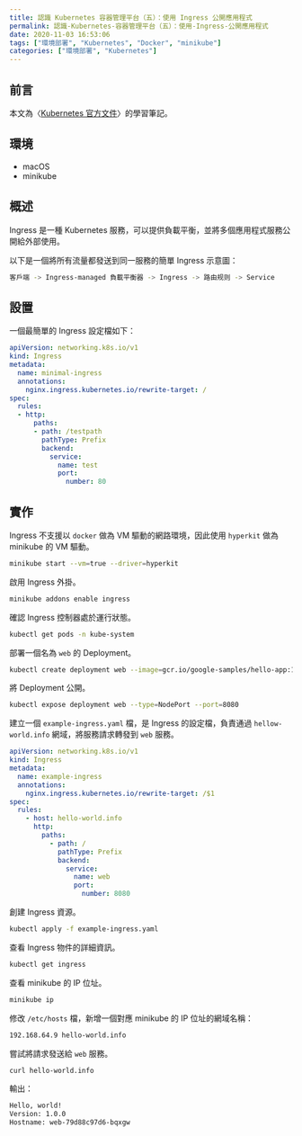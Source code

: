 ```yaml
---
title: 認識 Kubernetes 容器管理平台（五）：使用 Ingress 公開應用程式
permalink: 認識-Kubernetes-容器管理平台（五）：使用-Ingress-公開應用程式
date: 2020-11-03 16:53:06
tags: ["環境部署", "Kubernetes", "Docker", "minikube"]
categories: ["環境部署", "Kubernetes"]
---
```


## 前言

本文為〈[Kubernetes 官方文件](https://kubernetes.io/docs/home/)〉的學習筆記。

## 環境

- macOS
- minikube

## 概述

Ingress 是一種 Kubernetes 服務，可以提供負載平衡，並將多個應用程式服務公開給外部使用。

以下是一個將所有流量都發送到同一服務的簡單 Ingress 示意圖：

```BASH
客戶端 -> Ingress-managed 負載平衡器 -> Ingress -> 路由规则 -> Service
```

## 設置

一個最簡單的 Ingress 設定檔如下：

```YAML
apiVersion: networking.k8s.io/v1
kind: Ingress
metadata:
  name: minimal-ingress
  annotations:
    nginx.ingress.kubernetes.io/rewrite-target: /
spec:
  rules:
  - http:
      paths:
      - path: /testpath
        pathType: Prefix
        backend:
          service:
            name: test
            port:
              number: 80
```

## 實作

Ingress 不支援以 `docker` 做為 VM 驅動的網路環境，因此使用 `hyperkit` 做為 minikube 的 VM 驅動。

```BASH
minikube start --vm=true --driver=hyperkit
```

啟用 Ingress 外掛。

```BASH
minikube addons enable ingress
```

確認 Ingress 控制器處於運行狀態。

```BASH
kubectl get pods -n kube-system
```

部署一個名為 `web` 的 Deployment。

```BASH
kubectl create deployment web --image=gcr.io/google-samples/hello-app:1.0
```

將 Deployment 公開。

```BASH
kubectl expose deployment web --type=NodePort --port=8080
```

建立一個 `example-ingress.yaml` 檔，是 Ingress 的設定檔，負責通過 `hellow-world.info` 網域，將服務請求轉發到 `web` 服務。

```YAML
apiVersion: networking.k8s.io/v1
kind: Ingress
metadata:
  name: example-ingress
  annotations:
    nginx.ingress.kubernetes.io/rewrite-target: /$1
spec:
  rules:
    - host: hello-world.info
      http:
        paths:
          - path: /
            pathType: Prefix
            backend:
              service:
                name: web
                port:
                  number: 8080
```

創建 Ingress 資源。

```BASH
kubectl apply -f example-ingress.yaml
```

查看 Ingress 物件的詳細資訊。

```BASH
kubectl get ingress
```

查看 minikube 的 IP 位址。

```BASH
minikube ip
```

修改 `/etc/hosts` 檔，新增一個對應 minikube 的 IP 位址的網域名稱：

```BASH
192.168.64.9 hello-world.info
```

嘗試將請求發送給 `web` 服務。

```BASH
curl hello-world.info
```

輸出：

```BASH
Hello, world!
Version: 1.0.0
Hostname: web-79d88c97d6-bqxgw
```
